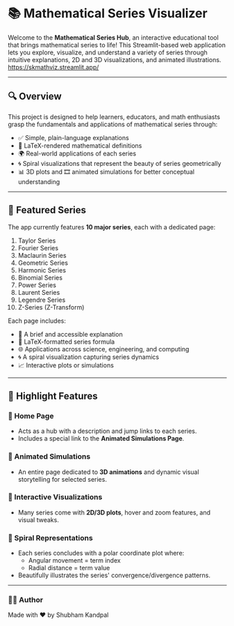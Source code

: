 # 📚 Mathematical Series Visualizer

Welcome to the **Mathematical Series Hub**, an interactive educational tool that brings mathematical series to life! This Streamlit-based web application lets you explore, visualize, and understand a variety of series through intuitive explanations, 2D and 3D visualizations, and animated illustrations.
https://skmathviz.streamlit.app/

---

## 🔍 Overview

This project is designed to help learners, educators, and math enthusiasts grasp the fundamentals and applications of mathematical series through:

- ✅ Simple, plain-language explanations  
- 🧮 LaTeX-rendered mathematical definitions  
- 🌍 Real-world applications of each series  
- 🌀 Spiral visualizations that represent the beauty of series geometrically  
- 📊 3D plots and 🎞️ animated simulations for better conceptual understanding

---

## 🧠 Featured Series

The app currently features **10 major series**, each with a dedicated page:

1. Taylor Series  
2. Fourier Series  
3. Maclaurin Series  
4. Geometric Series  
5. Harmonic Series  
6. Binomial Series  
7. Power Series  
8. Laurent Series  
9. Legendre Series  
10. Z-Series (Z-Transform)

Each page includes:

- 📖 A brief and accessible explanation  
- 🧾 LaTeX-formatted series formula  
- 🌐 Applications across science, engineering, and computing  
- 🌀 A spiral visualization capturing series dynamics  
- 📈 Interactive plots or simulations

---

## 🎨 Highlight Features

### 📍 Home Page

- Acts as a hub with a description and jump links to each series.  
- Includes a special link to the **Animated Simulations Page**.

### 🌌 Animated Simulations

- An entire page dedicated to **3D animations** and dynamic visual storytelling for selected series.

### 📐 Interactive Visualizations

- Many series come with **2D/3D plots**, hover and zoom features, and visual tweaks.

### 🧭 Spiral Representations

- Each series concludes with a polar coordinate plot where:
  - Angular movement = term index  
  - Radial distance = term value  
- Beautifully illustrates the series' convergence/divergence patterns.

---
### 👨‍💻 Author
Made with ❤️ by Shubham Kandpal
